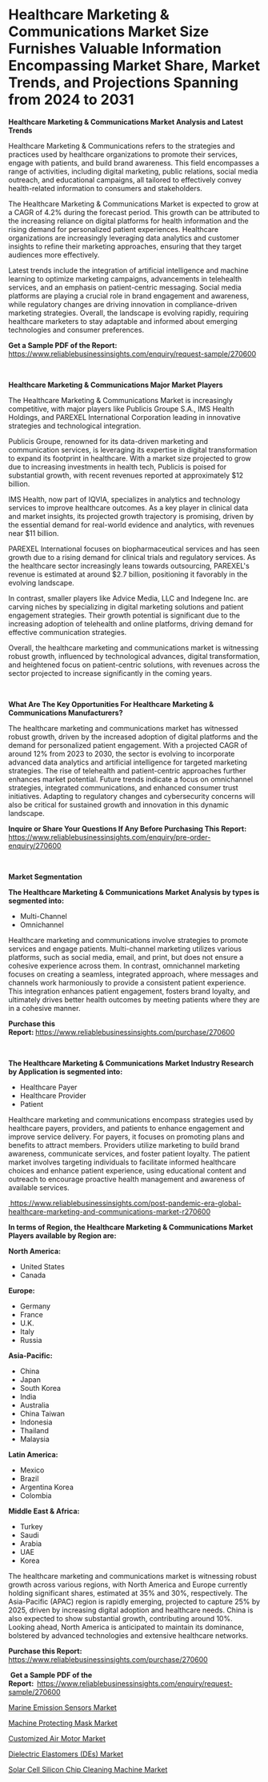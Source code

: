 <p><h1>Healthcare Marketing & Communications Market Size Furnishes Valuable Information Encompassing Market Share, Market Trends, and Projections Spanning from 2024 to 2031</h1></p><p><strong>Healthcare Marketing & Communications Market Analysis and Latest Trends</strong></p>
<p><p>Healthcare Marketing & Communications refers to the strategies and practices used by healthcare organizations to promote their services, engage with patients, and build brand awareness. This field encompasses a range of activities, including digital marketing, public relations, social media outreach, and educational campaigns, all tailored to effectively convey health-related information to consumers and stakeholders.</p><p>The Healthcare Marketing & Communications Market is expected to grow at a CAGR of 4.2% during the forecast period. This growth can be attributed to the increasing reliance on digital platforms for health information and the rising demand for personalized patient experiences. Healthcare organizations are increasingly leveraging data analytics and customer insights to refine their marketing approaches, ensuring that they target audiences more effectively.</p><p>Latest trends include the integration of artificial intelligence and machine learning to optimize marketing campaigns, advancements in telehealth services, and an emphasis on patient-centric messaging. Social media platforms are playing a crucial role in brand engagement and awareness, while regulatory changes are driving innovation in compliance-driven marketing strategies. Overall, the landscape is evolving rapidly, requiring healthcare marketers to stay adaptable and informed about emerging technologies and consumer preferences.</p></p>
<p><strong>Get a Sample PDF of the Report:&nbsp;</strong> <a href="https://www.reliablebusinessinsights.com/enquiry/request-sample/270600?utm_campaign=96&utm_medium=2&utm_source=Github&utm_content=ia&utm_term=30102024&utm_id=healthcare-marketing-communications">https://www.reliablebusinessinsights.com/enquiry/request-sample/270600</a></p>
<p>&nbsp;</p>
<p><strong>Healthcare Marketing & Communications Major Market Players</strong></p>
<p><p>The Healthcare Marketing & Communications Market is increasingly competitive, with major players like Publicis Groupe S.A., IMS Health Holdings, and PAREXEL International Corporation leading in innovative strategies and technological integration. </p><p>Publicis Groupe, renowned for its data-driven marketing and communication services, is leveraging its expertise in digital transformation to expand its footprint in healthcare. With a market size projected to grow due to increasing investments in health tech, Publicis is poised for substantial growth, with recent revenues reported at approximately $12 billion.</p><p>IMS Health, now part of IQVIA, specializes in analytics and technology services to improve healthcare outcomes. As a key player in clinical data and market insights, its projected growth trajectory is promising, driven by the essential demand for real-world evidence and analytics, with revenues near $11 billion.</p><p>PAREXEL International focuses on biopharmaceutical services and has seen growth due to a rising demand for clinical trials and regulatory services. As the healthcare sector increasingly leans towards outsourcing, PAREXEL's revenue is estimated at around $2.7 billion, positioning it favorably in the evolving landscape.</p><p>In contrast, smaller players like Advice Media, LLC and Indegene Inc. are carving niches by specializing in digital marketing solutions and patient engagement strategies. Their growth potential is significant due to the increasing adoption of telehealth and online platforms, driving demand for effective communication strategies.</p><p>Overall, the healthcare marketing and communications market is witnessing robust growth, influenced by technological advances, digital transformation, and heightened focus on patient-centric solutions, with revenues across the sector projected to increase significantly in the coming years.</p></p>
<p>&nbsp;</p>
<p><strong>What Are The Key Opportunities For Healthcare Marketing & Communications Manufacturers?</strong></p>
<p><p>The healthcare marketing and communications market has witnessed robust growth, driven by the increased adoption of digital platforms and the demand for personalized patient engagement. With a projected CAGR of around 12% from 2023 to 2030, the sector is evolving to incorporate advanced data analytics and artificial intelligence for targeted marketing strategies. The rise of telehealth and patient-centric approaches further enhances market potential. Future trends indicate a focus on omnichannel strategies, integrated communications, and enhanced consumer trust initiatives. Adapting to regulatory changes and cybersecurity concerns will also be critical for sustained growth and innovation in this dynamic landscape.</p></p>
<p><strong>Inquire or Share Your Questions If Any Before Purchasing This Report:</strong> <a href="https://www.reliablebusinessinsights.com/enquiry/pre-order-enquiry/270600?utm_campaign=96&utm_medium=2&utm_source=Github&utm_content=ia&utm_term=30102024&utm_id=healthcare-marketing-communications">https://www.reliablebusinessinsights.com/enquiry/pre-order-enquiry/270600</a></p>
<p>&nbsp;</p>
<p><strong>Market Segmentation</strong></p>
<p><strong>The Healthcare Marketing & Communications Market Analysis by types is segmented into:</strong></p>
<p><ul><li>Multi-Channel</li><li>Omnichannel</li></ul></p>
<p><p>Healthcare marketing and communications involve strategies to promote services and engage patients. Multi-channel marketing utilizes various platforms, such as social media, email, and print, but does not ensure a cohesive experience across them. In contrast, omnichannel marketing focuses on creating a seamless, integrated approach, where messages and channels work harmoniously to provide a consistent patient experience. This integration enhances patient engagement, fosters brand loyalty, and ultimately drives better health outcomes by meeting patients where they are in a cohesive manner.</p></p>
<p><strong>Purchase this Report:&nbsp;</strong><a href="https://www.reliablebusinessinsights.com/purchase/270600?utm_campaign=96&utm_medium=2&utm_source=Github&utm_content=ia&utm_term=30102024&utm_id=healthcare-marketing-communications">https://www.reliablebusinessinsights.com/purchase/270600</a></p>
<p>&nbsp;</p>
<p><strong>The Healthcare Marketing & Communications Market Industry Research by Application is segmented into:</strong></p>
<p><ul><li>Healthcare Payer</li><li>Healthcare Provider</li><li>Patient</li></ul></p>
<p><p>Healthcare marketing and communications encompass strategies used by healthcare payers, providers, and patients to enhance engagement and improve service delivery. For payers, it focuses on promoting plans and benefits to attract members. Providers utilize marketing to build brand awareness, communicate services, and foster patient loyalty. The patient market involves targeting individuals to facilitate informed healthcare choices and enhance patient experience, using educational content and outreach to encourage proactive health management and awareness of available services.</p></p>
<p><a href="https://www.reliablebusinessinsights.com/post-pandemic-era-global-healthcare-marketing-and-communications-market-r270600?utm_campaign=96&utm_medium=2&utm_source=Github&utm_content=ia&utm_term=30102024&utm_id=healthcare-marketing-communications">&nbsp;https://www.reliablebusinessinsights.com/post-pandemic-era-global-healthcare-marketing-and-communications-market-r270600</a></p>
<p><strong>In terms of Region, the Healthcare Marketing & Communications Market Players available by Region are:</strong></p>
<p>
    <p> <strong> North America: </strong>
        <ul>
            <li>United States</li>
            <li>Canada</li>
        </ul>
        </p> 
    <p> <strong> Europe: </strong>
        <ul>
            <li>Germany</li>
            <li>France</li>
            <li>U.K.</li>
            <li>Italy</li>
            <li>Russia</li>
        </ul>
        </p> 
    <p> <strong> Asia-Pacific: </strong>
        <ul>
            <li>China</li>
            <li>Japan</li>
            <li>South Korea</li>
            <li>India</li>
            <li>Australia</li>
            <li>China Taiwan</li>
            <li>Indonesia</li>
            <li>Thailand</li>
            <li>Malaysia</li>
        </ul>
        </p> 
    <p> <strong> Latin America: </strong>
        <ul>
            <li>Mexico</li>
            <li>Brazil</li>
            <li>Argentina Korea</li>
            <li>Colombia</li>
        </ul>
        </p> 
    <p> <strong> Middle East & Africa: </strong>
        <ul>
            <li>Turkey</li>
            <li>Saudi</li>
            <li>Arabia</li>
            <li>UAE</li>
            <li>Korea</li>
        </ul>
    </p>
    </p>
<p><p>The healthcare marketing and communications market is witnessing robust growth across various regions, with North America and Europe currently holding significant shares, estimated at 35% and 30%, respectively. The Asia-Pacific (APAC) region is rapidly emerging, projected to capture 25% by 2025, driven by increasing digital adoption and healthcare needs. China is also expected to show substantial growth, contributing around 10%. Looking ahead, North America is anticipated to maintain its dominance, bolstered by advanced technologies and extensive healthcare networks.</p></p>
<p><strong>Purchase this Report: </strong><a href="https://www.reliablebusinessinsights.com/purchase/270600?utm_campaign=96&utm_medium=2&utm_source=Github&utm_content=ia&utm_term=30102024&utm_id=healthcare-marketing-communications">https://www.reliablebusinessinsights.com/purchase/270600</a></p>
<p>&nbsp;<strong>Get a Sample PDF of the Report:&nbsp;&nbsp;</strong><a href="https://www.reliablebusinessinsights.com/enquiry/request-sample/270600?utm_campaign=96&utm_medium=2&utm_source=Github&utm_content=ia&utm_term=30102024&utm_id=healthcare-marketing-communications">https://www.reliablebusinessinsights.com/enquiry/request-sample/270600</a></p>
<p><strong></strong></p>
<p><p><a href="https://www.linkedin.com/pulse/opportunities-challenges-marine-emission-sensors-market-strategic-jwf6e?utm_campaign=96&utm_medium=2&utm_source=Github&utm_content=ia&utm_term=30102024&utm_id=healthcare-marketing-communications">Marine Emission Sensors Market</a></p><p><a href="https://issuu.com/reportprime-2/docs/machine-protecting-mask-market-size_5c7c44fae3e8a2?utm_campaign=96&utm_medium=2&utm_source=Github&utm_content=ia&utm_term=30102024&utm_id=healthcare-marketing-communications">Machine Protecting Mask Market</a></p><p><a href="https://github.com/ChristianClark406/Market-Research-Report-List-1/blob/main/customized-air-motor-market.md?utm_campaign=96&utm_medium=2&utm_source=Github&utm_content=ia&utm_term=30102024&utm_id=healthcare-marketing-communications">Customized Air Motor Market</a></p><p><a href="https://github.com/jennyt6m/Market-Research-Report-List-1/blob/main/dielectric-elastomers-des-market.md?utm_campaign=96&utm_medium=2&utm_source=Github&utm_content=ia&utm_term=30102024&utm_id=healthcare-marketing-communications">Dielectric Elastomers (DEs) Market</a></p><p><a href="https://issuu.com/reportprime-2/docs/solar-cell-silicon-chip-cleaning-ma_f4d3534122a25b?utm_campaign=96&utm_medium=2&utm_source=Github&utm_content=ia&utm_term=30102024&utm_id=healthcare-marketing-communications">Solar Cell Silicon Chip Cleaning Machine Market</a></p></p>